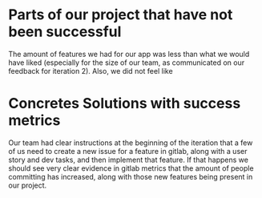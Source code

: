 # Parts of our project that have not been successful
The amount of features we had for our app was less than what we would have liked (especially for the size of our team, as communicated on our feedback for iteration 2). Also, we did not feel like

# Concretes Solutions with success metrics
Our team had clear instructions at the beginning of the iteration that a few of us need to create a new issue for a feature in gitlab, along with a user story and dev tasks, and then implement that feature. If that happens we should see very clear evidence in gitlab metrics that the amount of people committing has increased, along with those new features being present in our project.
